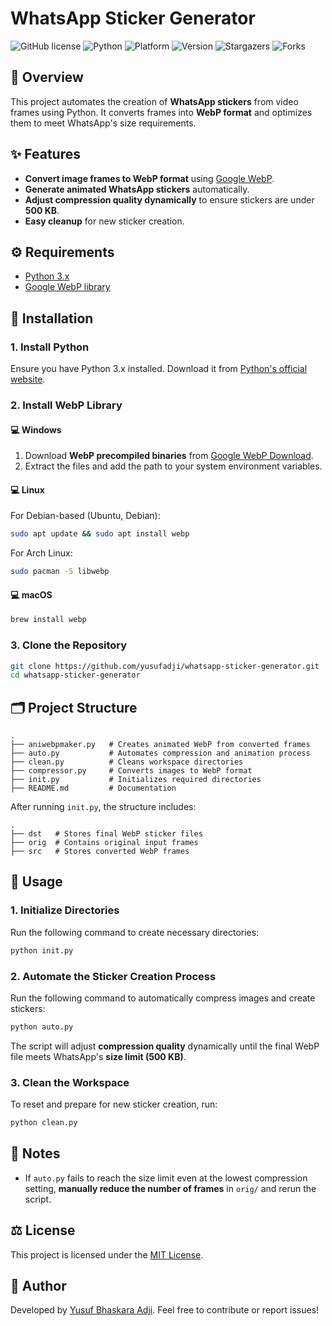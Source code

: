 # WhatsApp Sticker Generator

![GitHub license](https://img.shields.io/badge/license-MIT-blue.svg)
![Python](https://img.shields.io/badge/python-3.x-blue.svg)
![Platform](https://img.shields.io/badge/platform-Windows%20%7C%20Linux%20%7C%20macOS-green.svg)
![Version](https://img.shields.io/badge/version-1.0-blue.svg?cacheSeconds=2592000)
![Stargazers](https://img.shields.io/github/stars/yusufadji/whatsapp-sticker-generator)
![Forks](https://img.shields.io/github/forks/yusufadji/whatsapp-sticker-generator)

## 🌟 Overview
This project automates the creation of **WhatsApp stickers** from video frames using Python. It converts frames into **WebP format** and optimizes them to meet WhatsApp's size requirements.

## ✨ Features
- **Convert image frames to WebP format** using [Google WebP](https://developers.google.com/speed/webp/download).
- **Generate animated WhatsApp stickers** automatically.
- **Adjust compression quality dynamically** to ensure stickers are under **500 KB**.
- **Easy cleanup** for new sticker creation.

## ⚙️ Requirements
- [Python 3.x](https://www.python.org/downloads/)
- [Google WebP library](https://developers.google.com/speed/webp/download)

## 📝 Installation
### 1. Install Python
Ensure you have Python 3.x installed. Download it from [Python's official website](https://www.python.org/downloads/).

### 2. Install WebP Library
#### 💻 Windows
1. Download **WebP precompiled binaries** from [Google WebP Download](https://developers.google.com/speed/webp/download).
2. Extract the files and add the path to your system environment variables.

#### 💻 Linux
For Debian-based (Ubuntu, Debian):
```sh
sudo apt update && sudo apt install webp
```
For Arch Linux:
```sh
sudo pacman -S libwebp
```

#### 💻 macOS
```sh
brew install webp
```

### 3. Clone the Repository
```sh
git clone https://github.com/yusufadji/whatsapp-sticker-generator.git
cd whatsapp-sticker-generator
```

## 🗂️ Project Structure
```
.
├── aniwebpmaker.py   # Creates animated WebP from converted frames
├── auto.py           # Automates compression and animation process
├── clean.py          # Cleans workspace directories
├── compressor.py     # Converts images to WebP format
├── init.py           # Initializes required directories
├── README.md         # Documentation
```
After running `init.py`, the structure includes:
```
.
├── dst   # Stores final WebP sticker files
├── orig  # Contains original input frames
├── src   # Stores converted WebP frames
```

## 📝 Usage
### 1. Initialize Directories
Run the following command to create necessary directories:
```sh
python init.py
```

### 2. Automate the Sticker Creation Process
Run the following command to automatically compress images and create stickers:
```sh
python auto.py
```
The script will adjust **compression quality** dynamically until the final WebP file meets WhatsApp's **size limit (500 KB)**.

### 3. Clean the Workspace
To reset and prepare for new sticker creation, run:
```sh
python clean.py
```

## 📑 Notes
- If `auto.py` fails to reach the size limit even at the lowest compression setting, **manually reduce the number of frames** in `orig/` and rerun the script.

## ⚖️ License
This project is licensed under the [MIT License](https://github.com/yusufadji/whatsapp-sticker-generator/blob/master/LICENSE).

## 👤 Author
Developed by [Yusuf Bhaskara Adji](https://github.com/yusufadji). Feel free to contribute or report issues!

